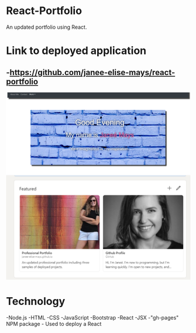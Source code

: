 # React-Portfolio

An updated portfolio using React.

# Link to deployed application
-https://github.com/janee-elise-mays/react-portfolio
-
![alt text](screen-shot.jpg)
![alt text](screen-shot2.jpg)

# Technology
-Node.js
-HTML
-CSS
-JavaScript
-Bootstrap
-React
-JSX
-"gh-pages" NPM package - Used to deploy a React 
